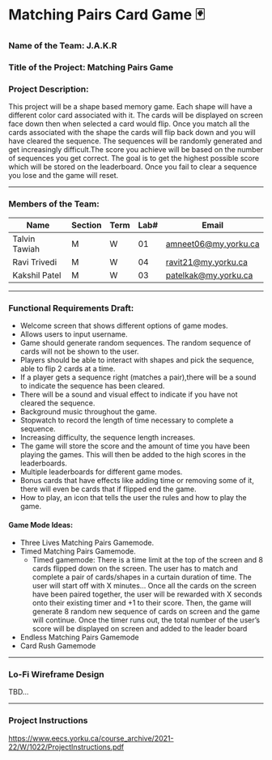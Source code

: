 # Matching Pairs Card Game 🃏

### Name of the Team: J.A.K.R

### Title of the Project: Matching Pairs Game

### Project Description: 

This project will be a shape based memory game. Each shape will have a different color card associated with it. The cards will be displayed on screen face down then when selected a card would flip. Once you match all the cards associated with the shape the cards will flip back down and you will have cleared the sequence. The sequences will be randomly generated and get increasingly difficult.The score you achieve will be based on the number of sequences you get correct. The goal is to get the highest possible score which will be stored on the leaderboard. Once you fail to clear a sequence you lose and the game will reset. 

---

### Members of the Team:

| Name | Section | Term | Lab# | Email |
| ---- | ---- | ---- | ---- | ---- |
| Talvin Tawiah | M | W | 01 | amneet06@my.yorku.ca |
| Ravi Trivedi | M | W | 04 | ravit21@my.yorku.ca |
| Kakshil Patel | M | W | 03 | patelkak@my.yorku.ca |


---

### Functional Requirements Draft:

- Welcome screen that shows different options of game modes.
- Allows users to input username. 
- Game should generate random sequences. The random sequence of cards will not be shown to the user. 
- Players should be able to interact with shapes and pick the sequence, able to flip 2 cards at a time.
- If a player gets a sequence right (matches a pair),there will be a sound to indicate the sequence has been cleared. 
- There will be a sound and visual effect to indicate if you have not cleared the sequence. 
- Background music throughout the game.
- Stopwatch to record the length of time necessary to complete a sequence.
- Increasing difficulty, the sequence length increases. 
- The game will store the score and the amount of time you have been playing the games. This will then be added to the high scores in the leaderboards. 
- Multiple leaderboards for different game modes. 
- Bonus cards that have effects like adding time or removing some of it,  there will even be cards that if flipped end the game. 
- How to play, an icon that tells the user the rules and how to play the game. 

#### Game Mode Ideas:
- Three Lives Matching Pairs Gamemode.
- Timed Matching Pairs Gamemode.
    - Timed gamemode: There is a time limit at the top of the screen and 8 cards flipped down on the screen. The user has to match and complete a pair of cards/shapes in a curtain duration of time. The user will start off with X minutes… Once all the cards on the screen have been paired together, the user will be rewarded with X seconds onto their existing timer and +1 to their score. Then, the game will generate 8 random new sequence of cards on screen and the game will continue. Once the timer runs out, the total number of the user’s score will be displayed on screen and added to the leader board
- Endless Matching Pairs Gamemode
- Card Rush Gamemode

---

### Lo-Fi Wireframe Design

TBD...

---

### Project Instructions
https://www.eecs.yorku.ca/course_archive/2021-22/W/1022/ProjectInstructions.pdf
